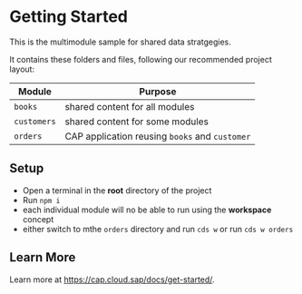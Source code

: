 # Getting Started

This is the multimodule sample for shared data stratgegies.

It contains these folders and files, following our recommended project layout:

Module | Purpose
---------|----------
`books` | shared content for all modules
`customers` | shared content for some modules
`orders` | CAP application reusing `books` and `customer`


## Setup

- Open a terminal in the **root** directory of the project
- Run  `npm i`
- each individual module will no be able to run using the **workspace** concept
- either switch to mthe `orders` directory and run `cds w` or run `cds w orders` 


## Learn More

Learn more at https://cap.cloud.sap/docs/get-started/.
